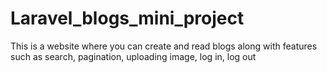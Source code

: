 # Laravel_blogs_mini_project
This is a website where you can create and read blogs along with features such as search, pagination, uploading image, log in, log out

